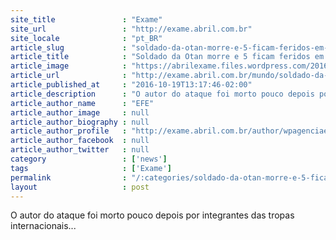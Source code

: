 ```yaml
---
site_title               : "Exame"
site_url                 : "http://exame.abril.com.br"
site_locale              : "pt_BR"
article_slug             : "soldado-da-otan-morre-e-5-ficam-feridos-em-ataque-no-afeganistao"
article_title            : "Soldado da Otan morre e 5 ficam feridos em ataque no Afeganistão"
article_image            : "https://abrilexame.files.wordpress.com/2016/09/size_960_16_9_militares-otan15.jpg?quality=70&strip=all&w=960"
article_url              : "http://exame.abril.com.br/mundo/soldado-da-otan-morre-e-5-ficam-feridos-em-ataque-no-afeganistao/"
article_published_at     : "2016-10-19T13:17:46-02:00"
article_description      : "O autor do ataque foi morto pouco depois por integrantes das tropas internacionais..."
article_author_name      : "EFE"
article_author_image     : null
article_author_biography : null
article_author_profile   : "http://exame.abril.com.br/author/wpagenciaefe/"
article_author_facebook  : null
article_author_twitter   : null
category                 : ['news']
tags                     : ['Exame']
permalink                : "/:categories/soldado-da-otan-morre-e-5-ficam-feridos-em-ataque-no-afeganistao/"
layout                   : post
---
```


O autor do ataque foi morto pouco depois por integrantes das tropas internacionais...
